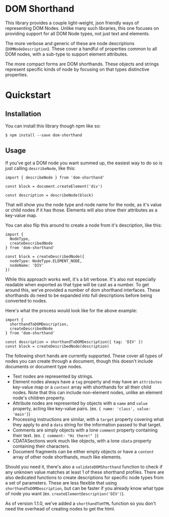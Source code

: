 # DOM Shorthand
This library provides a couple light-weight, json friendly ways of representing DOM Nodes.  Unlike many such libraries, this one focuses on providing support for all DOM Node types, not just text and elements.

The more verbose and generic of these are node descriptions (`DOMNodeDescription`).  These cover a handful of properties common to all DOM nodes, with a sub-type to support element attributes.

The more compact forms are DOM shorthands.  These objects and strings represent specific kinds of node by focusing on that types distinctive properties.

# Quickstart
## Installation
You can install this library though npm like so:
```
$ npm install --save dom-shorthand
```

## Usage
If you've got a DOM node you want summed up, the easiest way to do so is just calling `describeNode`, like this:
```
import { describeNode } from 'dom-shorthand'

const block = document.createElement('div')

const description = describeNode(block)
```

That will show you the node type and node name for the node, as it's value or child nodes if it has those.  Elements will also show their attributes as a key-value map.

You can also flip this around to create a node from it's description, like this:
```
import {
  NodeType,
  createDescribedNode
} from 'dom-shorthand'

const block = createDescribedNode({
  nodeType: NodeType.ELEMENT_NODE,
  nodeName: 'DIV'
})
```

While this approach works well, it's a bit verbose.  It's also not especially readable when exported as that type will be cast as a number.  To get around this, we've provided a number of dom shorthand interfaces.  These shorthands do need to be expanded into full descriptions before being converted to nodes.

Here's what the process would look like for the above example:
```
import {
  shorthandToDOMDescription,
  createDescribedNode
} from 'dom-shorthand'

const description = shorthandToDOMDescription({ tag: 'DIV' })
const block = createDescribedNode(description)
```

The following short hands are currently supported.  These cover all types of nodes you can create through a document, though this doesn't include documents or document type nodes.
 * Text nodes are represented by strings.
 * Element nodes always have a `tag` property and may have an `attributes` key-value map or a `content` array with shorthands for all their child nodes.  Note that this can include non-element nodes, unlike an element node's children property.
 * Attribute nodes are represented by objects with a `name` and `value` property, acting like key-value pairs. (ex. `{ name: 'class', value: 'main'}`)
 * Processing instructions are similar, with a `target` property covering what they apply to and a `data` string for the information passed to that target.
 * Comments are simply objects with a lone `comment` property containing their text. (ex. `{ comment: "Hi there!" }`)
 * CDATASections work much like objects, with a lone `cData` property containing their characters.
 * Document fragments can be either empty objects or have a `content` array of other node shorthands, much like elements.

Should you need it, there's also a `validateDOMShorthand` function to check if any unknown value matches at least 1 of these shorthand profiles.  There are also dedicated functions to create descriptions for specific node types from a set of parameters.  These are less flexible that using `shorthandToDOMDescription`, but can be faster if you already know what type of node you want (ex. `createElementDescription('DIV')`).

As of version 1.1.0, we've added a `shorthandToHTML` function so you don't need the overhead of creating nodes to get the html.